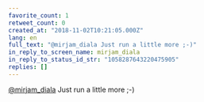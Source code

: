 ```yaml
---
favorite_count: 1
retweet_count: 0
created_at: "2018-11-02T10:21:05.000Z"
lang: en
full_text: "@mirjam_diala Just run a little more ;-)"
in_reply_to_screen_name: mirjam_diala
in_reply_to_status_id_str: "1058287643220475905"
replies: []
---
```


[@mirjam_diala](https://twitter.com/mirjam_diala) Just run a little more ;-)
